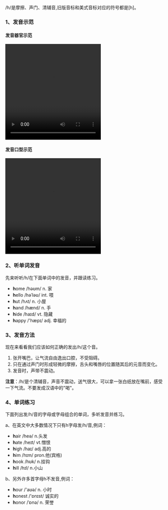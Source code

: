 /h/是摩擦、声门、清辅音,旧版音标和美式音标对应的符号都是[h]。

### 1、发音示范

#### 发音器官示范

<video src="./h-1.mp4" width="300px" height="300px" controls="controls"></video>

#### 发音口型示范

<video src="./h.mp4" width="300px" height="300px" controls="controls"></video>



### 2、听单词发音

先来听听/h/在下面单词中的发音，并跟读练习。

- **h**ome /həʊm/ n. 家
- **h**ello /həˈləʊ/ int. 喂
- **h**ut /hʌt/ n. 小屋
- **h**and /hænd/ n. 手
- **h**ide /haɪd/ vt. 隐藏
- **h**appy /'hæpɪ/ adj. 幸福的



### 3、发音方法

现在来看看我们应该如何正确的发出/h/这个音。

1. 张开嘴巴，让气流自由逸出口腔，不受阻碍。
2. 只在通过声门时形成轻微的摩擦，舌头和嘴唇的位置随其后的元音而变化。
3. 发音时，声带不震动。

**注意**：/h/是个清辅音，声音不震动，送气很大，可以拿一张白纸放在嘴前，感受一下气流。不要发成汉语中的"喝"。



### 4、单词练习

下面列出发/h/音的字母或字母组合的单词，多听发音并练习。

a、在英文中大多数情况下只有h字母发/h/音,例词：

- **h**air /heə/ n.头发
- **h**ate /heɪt/ vt.憎恨
- **h**igh /haɪ/ adj.高的
- **h**im /hɪm/ pron.他(宾格)
- **h**ook /hʊk/ n.挂钩
- **h**ill /hɪl/ n.小山

b、另外许多首字母h不发音,例词：

- **h**our /'aʊə/ n. 小时
- **h**onest /'ɒnɪst/ 诚实的
- **h**onor /ˈɒnə/ n. 荣誉